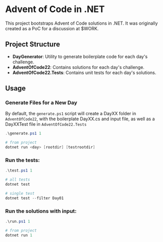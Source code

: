 # Advent of Code in .NET

This project bootstraps Advent of Code solutions in .NET.
It was originally created as a PoC for a discussion at $WORK.

## Project Structure

- **DayGenerator**: Utility to generate boilerplate code for each day's challenge.
- **AdventOfCode22**: Contains solutions for each day's challenge.
- **AdventOfCode22.Tests**: Contains unit tests for each day's solutions.

## Usage

### Generate Files for a New Day

By default, the `generate.ps1` script will create a DayXX folder in `AdventOfCode22`, with the boilerplate DayXX.cs and input file, as well as a DayXXTest file in `AdventOfCode22.Tests`

```powershell
.\generate.ps1 1

# from project
dotnet run <day> [rootdir] [testrootdir]
```

### Run the tests:

```powershell
.\test.ps1 1

# all tests
dotnet test

# single test
dotnet test --filter Day01
```

### Run the solutions with input:

```powershell
.\run.ps1 1

# from project
dotnet run 1
```

